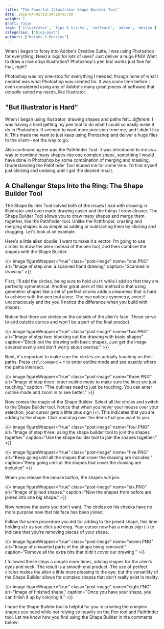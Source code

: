 ```yaml
---
title: "The Powerful Illustrator Shape Builder Tool"
date: 2018-04-02T10:34:10-05:00
weight: 2
draft: false
tags: ['illustrator', 'tips & tricks', 'software', 'adobe', 'design']
categories: ["blog-post"]
authors: ["Keisha S Perkins"]
---
```


When I began to foray into Adobe's Creative Suite, I was using Photoshop for everything. Need a logo for lots of uses? Just deliver a huge PNG! Want to draw a nice crisp illustration? Photoshop's pen tool works just fine for that, right? 

Photoshop was my one-stop for everything I needed, though none of what I needed was what Photoshop was created for. It was some time before I even considered using any of Adobe's many great pieces of software that _actually_ suited my needs, like Illustrator.

## "But Illustrator is Hard"

When I began using Illustrator, drawing shapes and paths felt..._different_. I was having a hard getting my pen tool to do what I could so easily make it do in Photoshop. It seemed to want more precision from me, and I didn't like it. This made me want to just keep using Photoshop and deliver a huge files to the client--not the way to go.

Also confounding me was the Pathfinder Tool. It was introduced to me as a way to combine many shapes into one complex shape, something I would have done in Photoshop by some combination of merging and masking. Understanding the Pathfinder Tool eluded me for some time. I'd find myself just clicking and undoing until I got the desired result.

## A Challenger Steps Into the Ring: The Shape Builder Tool

The Shape Builder Tool solved both of the issues I had with drawing in Illustrator and even made drawing easier and the things I drew cleaner. The Shape Builder Tool allows you to draw many shapes and merge them together, like the Pathfinder tool. Unlike the Pathfinder, creating and merging shapes is as simple as adding or subtracting them by clicking and dragging. Let's look at an example.

Here's a little alien doodle. I want to make it a vector. I'm going to use circles to draw the alien instead of the pen tool, and then combine the shapes with the Shape Builder.

{{< image figureWrapper="true"  class="post-image" name="one.PNG" alt="Image of step one: a scanned hand drawing" caption="Scanned in drawing" >}}

First, I'll add the circles, being sure to hold `shift` while I add so that they are perfectly symmetrical. Another great perk of this method is that using geometric shapes like a set of perfect circles adds a cleanness that is hard to achieve with the pen tool alone. The eye notices symmetry, even if unconsciously and the you'll notice the difference when you build with shapes.

Notice that there are circles on the outside of the alien's face. These serve to add outside curves and won't be a part of the final product.

{{< image figureWrapper="true"  class="post-image" name="two.PNG" alt="Image of step two: blocking out the drawing with basic shapes" caption="Block out the drawing with basic shapes. Just get the image covered evenly and don't worry about overlap." >}}

Next, it's important to make sure the circles are actually touching on their paths. Press `ctrl/command` + `Y` to enter outline mode and see exactly where the paths intersect.

{{< image figureWrapper="true"  class="post-image" name="three.PNG" alt="Image of step three: enter outline mode to make sure the lines are just touching." caption="The outlines need to just be touching. You can enter outline mode and zoom in to see better." >}}

Now comes the magic of the Shape Builder. Select all the circles and switch to the Shape Builder tool. Notice that when you hover your mouse over your selection, your cursor gets a little plus sign (+). This indicates that you are adding to the shape. Click and drag over the items that you want to join. 


{{< image figureWrapper="true"  class="post-image" name="four.PNG" alt="Image of step three: using the shape builder tool to join the shapes together." caption="Use the shape builder tool to join the shapes together." >}}

{{< image figureWrapper="true"  class="post-image" name="five.PNG" alt="Keep going until all the shapes that cover the drawing are included " caption="Keep going until all the shapes that cover the drawing are included" >}}

When you release the mouse button, the shapes will join.

{{< image figureWrapper="true"  class="post-image" name="six.PNG" alt="Image of joined shapes." caption="Now the shapes from before are joined into one big shape." >}}

Now remove the parts you don't want. The circles on his cheeks have no more purpose now that his face has been joined.

Follow the same procedure you did for adding to the joined shape, this time holding `alt` as you click and drag. Your cursor now has a minus sign (-) to indicate that you're removing pieces of your shape.

{{< image figureWrapper="true"  class="post-image" name="seven.PNG" alt="Image of unwanted parts of the shape being removed." caption="Remove all the extra bits that didn't cover our drawing." >}}


I followed these steps a couple more times, adding shapes for the alien's eyes and neck. The result is a smooth end product. The use of perfect circles makes the alien a little more pleasing to the eye, but the versatility of the Shape Builder allows for complex shapes that don't really exist in reality.

{{< image figureWrapper="true"  class="post-image" name="eight.PNG" alt="Image of finished shape." caption="Once you have your shape, you can finish it up by coloring it." >}}


I hope the Shape Builder tool is helpful for you in creating the complex shapes you need while not relying so heavily on the Pen tool and Pathfinder tool. Let me know how you find using the Shape Builder in the comments below!